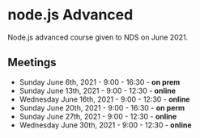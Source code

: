 # node.js Advanced

Node.js advanced course given to NDS on June 2021.

## Meetings

- Sunday June 6th, 2021 - 9:00 - 16:30 - **on prem**
- Sunday June 13th, 2021 - 9:00 - 12:30 - **online**
- Wednesday June 16th, 2021 - 9:00 - 12:30 - **online**
- Sunday June 20th, 2021 - 9:00 - 16:30 - **on perm**
- Sunday June 27th, 2021 - 9:00 - 12:30 - **online**
- Wednesday June 30th, 2021 - 9:00 - 12:30 - **online**


